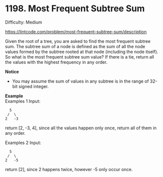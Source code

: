 # 1198. Most Frequent Subtree Sum

Difficulty: Medium

https://lintcode.com/problem/most-frequent-subtree-sum/description

Given the root of a tree, you are asked to find the most frequent subtree sum. The subtree sum of a node is defined as the sum of all the node values formed by the subtree rooted at that node (including the node itself). So what is the most frequent subtree sum value? If there is a tie, return all the values with the highest frequency in any order.

**Notice**  
* You may assume the sum of values in any subtree is in the range of 32-bit signed integer.

**Example**  
Examples 1
Input:
```
  5
 /  \
2   -3
```
return [2, -3, 4], since all the values happen only once, return all of them in any order.

Examples 2
Input:
```
  5
 /  \
2   -5
```
return [2], since 2 happens twice, however -5 only occur once.
